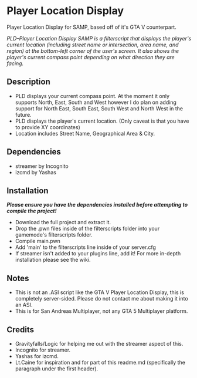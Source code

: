 # Player Location Display
Player Location Display for SAMP, based off of it's GTA V counterpart.

<i>PLD–Player Location Display SAMP is a filterscript that displays the player's current location (including street name or intersection, area name, and region) at the bottom-left corner of the user's screen. It also shows the player's current compass point depending on what direction they are facing.</i>

## Description
* PLD displays your current compass point. At the moment it only supports North, East, South and West however I do plan on adding support for North East, South East, South West and North West in the future.
* PLD displays the player's current location. (Only caveat is that you have to provide XY coordinates)
* Location includes Street Name, Geographical Area & City.

## Dependencies
* streamer by Incognito
* izcmd by Yashas

## Installation
<b><i>Please ensure you have the dependencies installed before attempting to compile the project!</i></b>
* Download the full project and extract it.
* Drop the .pwn files inside of the filterscripts folder into your gamemode's filterscripts folder.
* Compile main.pwn
* Add 'main' to the filterscripts line inside of your server.cfg
* If streamer isn't added to your plugins line, add it!
For more in-depth installation please see the wiki.

## Notes
* This is not an .ASI script like the GTA V Player Location Display, this is completely server-sided. Please do not contact me about making it into an ASI.
* This is for San Andreas Multiplayer, not any GTA 5 Multiplayer platform.

## Credits
* Gravityfalls/Logic for helping me out with the streamer aspect of this.
* Incognito for streamer.
* Yashas for izcmd.
* Lt.Caine for inspiration and for part of this readme.md (specifically the paragraph under the first header).
